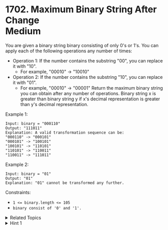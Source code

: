 # 1702. Maximum Binary String After Change<br> Medium

You are given a binary string binary consisting of only 0's or 1's. You can apply each of the following operations any number of times:

- Operation 1: If the number contains the substring "00", you can replace it with "10".
  - For example, "00010" -> "10010"
- Operation 2: If the number contains the substring "10", you can replace it with "01".
  - For example, "00010" -> "00001"
Return the maximum binary string you can obtain after any number of operations. Binary string x is greater than binary string y if x's decimal representation is greater than y's decimal representation.



Example 1:

```
Input: binary = "000110"
Output: "111011"
Explanation: A valid transformation sequence can be:
"000110" -> "000101" 
"000101" -> "100101" 
"100101" -> "110101" 
"110101" -> "110011" 
"110011" -> "111011"
```

Example 2:

```
Input: binary = "01"
Output: "01"
Explanation: "01" cannot be transformed any further.
```

Constraints:

- `1 <= binary.length <= 105`
- `binary consist of '0' and '1'.`

<details>

<summary> Related Topics </summary>

-   `Greedy`

</details>

<details>

<summary> Hint 1 </summary>
Note that with the operations, you can always make the string only contain at most 1 zero.
</details>
